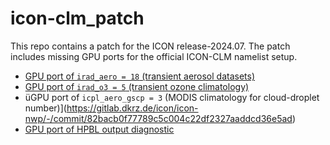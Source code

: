 # icon-clm_patch

This repo contains a patch for the ICON release-2024.07. The patch includes missing GPU ports for the official ICON-CLM namelist setup.

- [GPU port of `irad_aero = 18` (transient aerosol datasets)](https://gitlab.dkrz.de/icon/icon-nwp/-/commit/2907e622f0aa57f588cdf9ca1e77817744cfb641)
- [GPU port of `irad_o3 = 5` (transient ozone climatology)](https://gitlab.dkrz.de/icon/icon-nwp/-/commit/d2cf99cb78690339a62758db6259c4318adb3af5)
- üGPU port of `icpl_aero_gscp = 3` (MODIS climatology for cloud-droplet number)](https://gitlab.dkrz.de/icon/icon-nwp/-/commit/82bacb0f77789c5c004c22df2327aaddcd36e5ad)
- [GPU port of HPBL output diagnostic](https://gitlab.dkrz.de/icon/icon-nwp/-/commit/395d65d06345c40ff1690997a6160c48fa6b563c)
